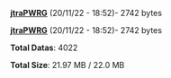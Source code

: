 [**jtraPWRG**](/data/jtraPWRG.txt) (20/11/22 - 18:52)- 2742 bytes

[**jtraPWRG**](/data/jtraPWRG.txt) (20/11/22 - 18:52)- 2742 bytes

**Total Datas**: 4022

**Total Size**: 21.97 MB / 22.0 MB